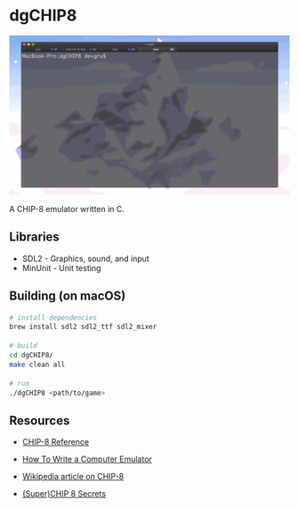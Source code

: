 dgCHIP8
=======

![](tetris.gif)

A CHIP-8 emulator written in C.

## Libraries

* SDL2 - Graphics, sound, and input
* MinUnit - Unit testing

## Building (on macOS)

```bash
# install dependencies
brew install sdl2 sdl2_ttf sdl2_mixer

# build
cd dgCHIP8/
make clean all

# run
./dgCHIP8 <path/to/game>

```

## Resources

* [CHIP-8 Reference](http://devernay.free.fr/hacks/chip8/C8TECH10.HTM)

* [How To Write a Computer Emulator](http://fms.komkon.org/EMUL8/HOWTO.html)

* [Wikipedia article on CHIP-8](https://en.wikipedia.org/wiki/CHIP-8)
  
* [(Super)CHIP 8 Secrets](https://github.com/AfBu/haxe-chip-8-emulator/wiki/(Super)CHIP-8-Secrets)
